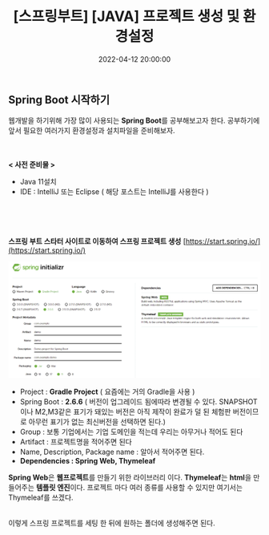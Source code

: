 ﻿---
title: "[스프링부트] [JAVA] 프로젝트 생성 및 환경설정"
date: 2022-04-12 20:00:00
categories:
- Spring Boot
tags:
- Spring Boot
- 
---

## Spring Boot 시작하기
웹개발을 하기위해 가장 많이 사용되는 **Spring Boot**를 공부해보고자 한다. 공부하기에 앞서 필요한 여러가지 환경설정과 설치파일을 준비해보자.
<br><br><br>

**< 사전 준비물 >** 
 - Java 11설치 
 - IDE : IntelliJ 또는 Eclipse ( 해당 포스트는 IntelliJ를 사용한다 )

<br><br><br>

**스프링 부트 스타터 사이트로 이동하여 스프링 프로젝트 생성**
[https://start.spring.io/](https://start.spring.io/)

<p align="center">
<img src="https://github.com/idkim97/idkim97.github.io/blob/master/img/spring_1.png?raw=true">
</p>

 - Project : **Gradle Project** ( 요즘에는 거의 Gradle을 사용 )
 - Spring Boot : **2.6.6** ( 버전이 업그레이드 됨에따라 변경될 수 있다. SNAPSHOT이나 M2,M3같은 표기가 돼있는 버전은 아직 제작이 완료가 덜 된 체험판 버전이므로 아무런 표기가 없는 최신버전을 선택하면 된다.)
 - Group : 보통 기업에서는 기업 도메인을 적는데 우리는 아무거나 적어도 된다
 - Artifact : 프로젝트명을 적어주면 된다
 - Name, Description, Package name : 알아서 적어주면 된다.
 - **Dependencies : Spring Web, Thymeleaf**
 
 **Spring Web**은 **웹프로젝트**를 만들기 위한 라이브러리 이다.
 **Thymeleaf**는 **html**을 만들어주는 **템플릿 엔진**이다. 프로젝트 마다 여러 종류를 사용할 수 있지만 여기서는 Thymeleaf를 쓰겠다. 

<br>
이렇게 스프링 프로젝트를 세팅 한 뒤에 원하는 폴더에 생성해주면 된다.
 
